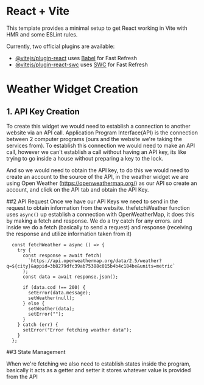 # React + Vite

This template provides a minimal setup to get React working in Vite with HMR and some ESLint rules.

Currently, two official plugins are available:

- [@vitejs/plugin-react](https://github.com/vitejs/vite-plugin-react/blob/main/packages/plugin-react/README.md) uses [Babel](https://babeljs.io/) for Fast Refresh
- [@vitejs/plugin-react-swc](https://github.com/vitejs/vite-plugin-react-swc) uses [SWC](https://swc.rs/) for Fast Refresh

# Weather Widget Creation

## 1. API Key Creation
To create this widget we would need to establish a connection to another website via an API call. Application Program Interface(API) is the connection between 2 computer programs (ours and the website we're taking the services from). To establish this connection we would need to make an API call, however we can't establish a call without having an API key, its like trying to go inside a house without preparing a key to the lock. 

And so we would need to obtain the API key, to do this we would need to create an account to the source of the API, in the weather widget we are using Open Weather (https://openweathermap.org/) as our API so create an account, and click on the API tab and obtain the API Key.

##2 API Request 
Once we have our API Keys we need to send in the request to obtain information from the website. thefetchWeather function uses  `async()`  up establish a connection with OpenWeatherMap, it does this by making a fetch and response. We do a try catch for any errors. and inside we do a fetch (basically to send a request) and response (receiving the response and utilize information taken from it)

```
  const fetchWeather = async () => {
    try {
      const response = await fetch(
        `https://api.openweathermap.org/data/2.5/weather?q=${city}&appid=3b8279dfc39ab75388c015b4b4c184be&units=metric`
      );
      const data = await response.json();

      if (data.cod !== 200) {
        setError(data.message);
        setWeather(null);
      } else {
        setWeather(data);
        setError("");
      }
    } catch (err) {
      setError("Error fetching weather data");
    }
  };
```

##3 State Management

When we're fetching we also need to establish states inside the program, basically it acts as a getter and setter it stores whatever value is provided from the API 
